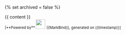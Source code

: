 {% set archived = false %}

<div id="flex-body">
  <div id="content-wrapper">
    {{ content }}
  </div>
</div>
<footer>
  <div class="text-center">
    <small>[<md>**Powered by**</md> <img src="https://markbind.org/favicon.ico" width="30"> {{MarkBind}}, generated on {{timestamp}}]</small>
  </div>
</footer>
